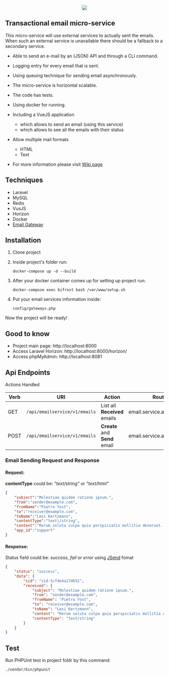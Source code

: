 <p align="center"><img src="https://laravel.com/assets/img/components/logo-laravel.svg"></p>

## Transactional email micro-service
This micro-service will use external services to actually sent the emails.
When such an external service is unavailable there should be a fallback to a secondary service.
- Able to send an e-mail by an (JSON) API and through a CLI command.
- Logging entry for every email that is sent.
- Using queuing technique for sending email asynchronously.
- The micro-service is horizontal scalable.
- The code has tests.
- Using docker for running.
- Including a VueJS application
    - which allows to send an email (using this service)
    - which allows to see all the emails with their status
- Allow multiple mail formats
    - HTML
    - Text
    
- For more information please visit [Wiki page](https://github.com/3ehrang/email-service-api/wiki)

## Techniques

- Laravel
- MySQL
- Redis
- VusJS
- Horizon
- Docker
- [Email Gateway](https://packagist.org/packages/beno/email-gateway)

## Installation

1. Clone project

2. Inside project's folder run:

    `docker-compose up -d --build`

3. After your docker container comes up for setting up project run:

    `docker-compose exec bifrost bash /var/www/setup.sh`

4. Put your email services information inside:

    `config/gateways.php`

Now the project will be ready!

## Good to know

- Project main page: http://localhost:8000
- Access Laravel Horizon: http://localhost:8000/horizon/
- Access phpMyAdmin:  http://localhost:8081

## Api Endpoints

Actions Handled
 
| Verb | URI | Action | Route Name
| --- | --- | --- | --- |
| GET | `/api/emailservice/v1/emails` |List all **Received** emails | email.service.api.v1.emails.index
| POST | `/api/emailservice/v1/emails` |**Create** and **Send** email |  email.service.api.v1.emails.send

### Email Sending Request and Response

#### Request:

**contentType** could be: *"text/string"* or *"text/html"*

```json
{
    "subject":"Molestiae quidem ratione ipsum.",
    "from":"sender@example.com",
    "fromName":"Pietro Yost",
    "to":"receiver@example.com",
    "toName":"Lexi Kertzmann",
    "contentType":"text\/string",
    "content":"Rerum soluta culpa quia perspiciatis mollitia deserunt. Numquam et excepturi est nulla laboriosam.",
    "app_id":"support"
}
```

#### Response:

Status field could be: *success*, *fail* or *error* using [JSend](https://github.com/omniti-labs/jsend) fomat

```json
{
    "status": "success",
    "data": {
        "sid": "sid-5cfde4a17d652",
        "received": {
            "subject": "Molestiae quidem ratione ipsum.",
            "from": "sender@example.com",
            "fromName": "Pietro Yost",
            "to": "receiver@example.com",
            "toName": "Lexi Kertzmann",
            "content": "Rerum soluta culpa quia perspiciatis mollitia deserunt. Numquam et excepturi est nulla laboriosam.",
            "contentType": "text/string"
        }
    }
}
```

## Test

Run PHPUnit test in project foldr by this command:

`./vendor/bin/phpunit`
